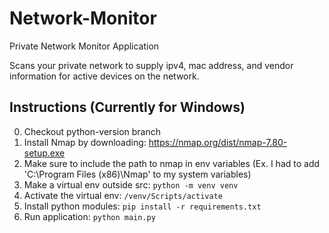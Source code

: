 # Network-Monitor
Private Network Monitor Application

Scans your private network to supply ipv4, mac address, and vendor information for active devices on the network.

## Instructions (Currently for Windows)

0. Checkout python-version branch
1. Install Nmap by downloading: https://nmap.org/dist/nmap-7.80-setup.exe
2. Make sure to include the path to nmap in env variables (Ex. I had to add 'C:\Program Files (x86)\Nmap' to my system variables)
3. Make a virtual env outside src: ``` python -m venv venv ```
3. Activate the virtual env: ``` /venv/Scripts/activate ```
4. Install python modules: ``` pip install -r requirements.txt ```
5. Run application: ``` python main.py ```
